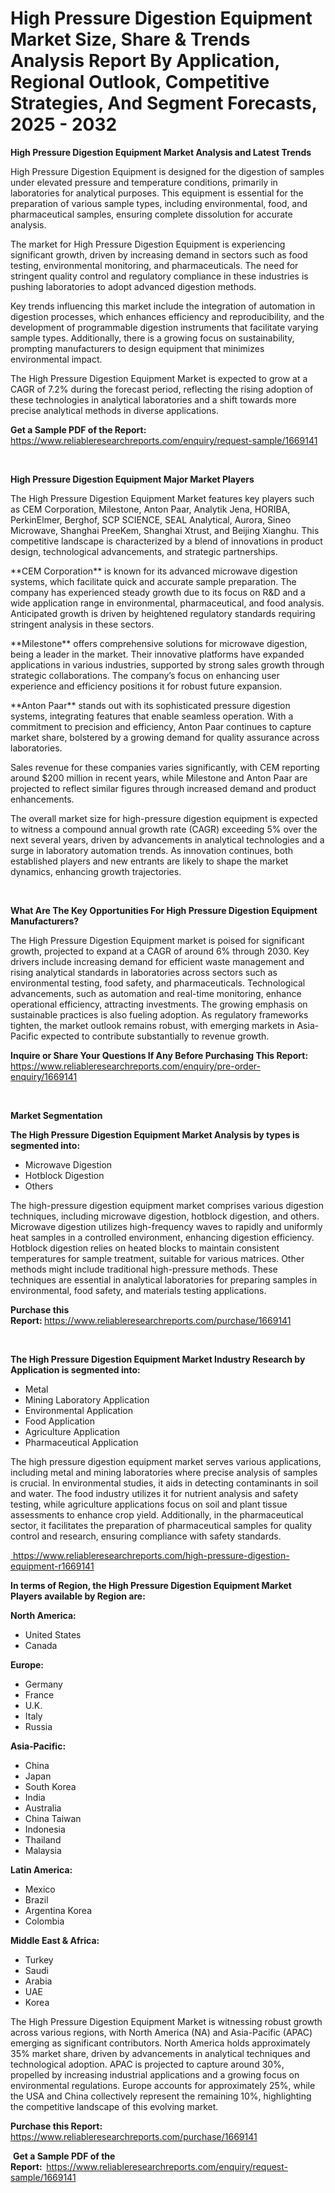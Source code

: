 <p><h1>High Pressure Digestion Equipment Market Size, Share & Trends Analysis Report By Application, Regional Outlook, Competitive Strategies, And Segment Forecasts, 2025 - 2032</h1></p><p><strong>High Pressure Digestion Equipment Market Analysis and Latest Trends</strong></p>
<p><p>High Pressure Digestion Equipment is designed for the digestion of samples under elevated pressure and temperature conditions, primarily in laboratories for analytical purposes. This equipment is essential for the preparation of various sample types, including environmental, food, and pharmaceutical samples, ensuring complete dissolution for accurate analysis. </p><p>The market for High Pressure Digestion Equipment is experiencing significant growth, driven by increasing demand in sectors such as food testing, environmental monitoring, and pharmaceuticals. The need for stringent quality control and regulatory compliance in these industries is pushing laboratories to adopt advanced digestion methods. </p><p>Key trends influencing this market include the integration of automation in digestion processes, which enhances efficiency and reproducibility, and the development of programmable digestion instruments that facilitate varying sample types. Additionally, there is a growing focus on sustainability, prompting manufacturers to design equipment that minimizes environmental impact.</p><p>The High Pressure Digestion Equipment Market is expected to grow at a CAGR of 7.2% during the forecast period, reflecting the rising adoption of these technologies in analytical laboratories and a shift towards more precise analytical methods in diverse applications.</p></p>
<p><strong>Get a Sample PDF of the Report:&nbsp;</strong> <a href="https://www.reliableresearchreports.com/enquiry/request-sample/1669141?utm_campaign=117&utm_medium=2&utm_source=Github&utm_content=ia&utm_term=12042025&utm_id=high-pressure-digestion-equipment">https://www.reliableresearchreports.com/enquiry/request-sample/1669141</a></p>
<p>&nbsp;</p>
<p><strong>High Pressure Digestion Equipment Major Market Players</strong></p>
<p><p>The High Pressure Digestion Equipment Market features key players such as CEM Corporation, Milestone, Anton Paar, Analytik Jena, HORIBA, PerkinElmer, Berghof, SCP SCIENCE, SEAL Analytical, Aurora, Sineo Microwave, Shanghai PreeKem, Shanghai Xtrust, and Beijing Xianghu. This competitive landscape is characterized by a blend of innovations in product design, technological advancements, and strategic partnerships.</p><p>**CEM Corporation** is known for its advanced microwave digestion systems, which facilitate quick and accurate sample preparation. The company has experienced steady growth due to its focus on R&D and a wide application range in environmental, pharmaceutical, and food analysis. Anticipated growth is driven by heightened regulatory standards requiring stringent analysis in these sectors.</p><p>**Milestone** offers comprehensive solutions for microwave digestion, being a leader in the market. Their innovative platforms have expanded applications in various industries, supported by strong sales growth through strategic collaborations. The company’s focus on enhancing user experience and efficiency positions it for robust future expansion.</p><p>**Anton Paar** stands out with its sophisticated pressure digestion systems, integrating features that enable seamless operation. With a commitment to precision and efficiency, Anton Paar continues to capture market share, bolstered by a growing demand for quality assurance across laboratories.</p><p>Sales revenue for these companies varies significantly, with CEM reporting around $200 million in recent years, while Milestone and Anton Paar are projected to reflect similar figures through increased demand and product enhancements.</p><p>The overall market size for high-pressure digestion equipment is expected to witness a compound annual growth rate (CAGR) exceeding 5% over the next several years, driven by advancements in analytical technologies and a surge in laboratory automation trends. As innovation continues, both established players and new entrants are likely to shape the market dynamics, enhancing growth trajectories.</p></p>
<p>&nbsp;</p>
<p><strong>What Are The Key Opportunities For High Pressure Digestion Equipment Manufacturers?</strong></p>
<p><p>The High Pressure Digestion Equipment market is poised for significant growth, projected to expand at a CAGR of around 6% through 2030. Key drivers include increasing demand for efficient waste management and rising analytical standards in laboratories across sectors such as environmental testing, food safety, and pharmaceuticals. Technological advancements, such as automation and real-time monitoring, enhance operational efficiency, attracting investments. The growing emphasis on sustainable practices is also fueling adoption. As regulatory frameworks tighten, the market outlook remains robust, with emerging markets in Asia-Pacific expected to contribute substantially to revenue growth.</p></p>
<p><strong>Inquire or Share Your Questions If Any Before Purchasing This Report:</strong> <a href="https://www.reliableresearchreports.com/enquiry/pre-order-enquiry/1669141?utm_campaign=117&utm_medium=2&utm_source=Github&utm_content=ia&utm_term=12042025&utm_id=high-pressure-digestion-equipment">https://www.reliableresearchreports.com/enquiry/pre-order-enquiry/1669141</a></p>
<p>&nbsp;</p>
<p><strong>Market Segmentation</strong></p>
<p><strong>The High Pressure Digestion Equipment Market Analysis by types is segmented into:</strong></p>
<p><ul><li>Microwave Digestion</li><li>Hotblock Digestion</li><li>Others</li></ul></p>
<p><p>The high-pressure digestion equipment market comprises various digestion techniques, including microwave digestion, hotblock digestion, and others. Microwave digestion utilizes high-frequency waves to rapidly and uniformly heat samples in a controlled environment, enhancing digestion efficiency. Hotblock digestion relies on heated blocks to maintain consistent temperatures for sample treatment, suitable for various matrices. Other methods might include traditional high-pressure methods. These techniques are essential in analytical laboratories for preparing samples in environmental, food safety, and materials testing applications.</p></p>
<p><strong>Purchase this Report:&nbsp;</strong><a href="https://www.reliableresearchreports.com/purchase/1669141?utm_campaign=117&utm_medium=2&utm_source=Github&utm_content=ia&utm_term=12042025&utm_id=high-pressure-digestion-equipment">https://www.reliableresearchreports.com/purchase/1669141</a></p>
<p>&nbsp;</p>
<p><strong>The High Pressure Digestion Equipment Market Industry Research by Application is segmented into:</strong></p>
<p><ul><li>Metal</li><li>Mining Laboratory Application</li><li>Environmental Application</li><li>Food Application</li><li>Agriculture Application</li><li>Pharmaceutical Application</li></ul></p>
<p><p>The high pressure digestion equipment market serves various applications, including metal and mining laboratories where precise analysis of samples is crucial. In environmental studies, it aids in detecting contaminants in soil and water. The food industry utilizes it for nutrient analysis and safety testing, while agriculture applications focus on soil and plant tissue assessments to enhance crop yield. Additionally, in the pharmaceutical sector, it facilitates the preparation of pharmaceutical samples for quality control and research, ensuring compliance with safety standards.</p></p>
<p><a href="https://www.reliableresearchreports.com/high-pressure-digestion-equipment-r1669141?utm_campaign=117&utm_medium=2&utm_source=Github&utm_content=ia&utm_term=12042025&utm_id=high-pressure-digestion-equipment">&nbsp;https://www.reliableresearchreports.com/high-pressure-digestion-equipment-r1669141</a></p>
<p><strong>In terms of Region, the High Pressure Digestion Equipment Market Players available by Region are:</strong></p>
<p>
    <p> <strong> North America: </strong>
        <ul>
            <li>United States</li>
            <li>Canada</li>
        </ul>
        </p> 
    <p> <strong> Europe: </strong>
        <ul>
            <li>Germany</li>
            <li>France</li>
            <li>U.K.</li>
            <li>Italy</li>
            <li>Russia</li>
        </ul>
        </p> 
    <p> <strong> Asia-Pacific: </strong>
        <ul>
            <li>China</li>
            <li>Japan</li>
            <li>South Korea</li>
            <li>India</li>
            <li>Australia</li>
            <li>China Taiwan</li>
            <li>Indonesia</li>
            <li>Thailand</li>
            <li>Malaysia</li>
        </ul>
        </p> 
    <p> <strong> Latin America: </strong>
        <ul>
            <li>Mexico</li>
            <li>Brazil</li>
            <li>Argentina Korea</li>
            <li>Colombia</li>
        </ul>
        </p> 
    <p> <strong> Middle East & Africa: </strong>
        <ul>
            <li>Turkey</li>
            <li>Saudi</li>
            <li>Arabia</li>
            <li>UAE</li>
            <li>Korea</li>
        </ul>
    </p>
    </p>
<p><p>The High Pressure Digestion Equipment Market is witnessing robust growth across various regions, with North America (NA) and Asia-Pacific (APAC) emerging as significant contributors. North America holds approximately 35% market share, driven by advancements in analytical techniques and technological adoption. APAC is projected to capture around 30%, propelled by increasing industrial applications and a growing focus on environmental regulations. Europe accounts for approximately 25%, while the USA and China collectively represent the remaining 10%, highlighting the competitive landscape of this evolving market.</p></p>
<p><strong>Purchase this Report: </strong><a href="https://www.reliableresearchreports.com/purchase/1669141?utm_campaign=117&utm_medium=2&utm_source=Github&utm_content=ia&utm_term=12042025&utm_id=high-pressure-digestion-equipment">https://www.reliableresearchreports.com/purchase/1669141</a></p>
<p>&nbsp;<strong>Get a Sample PDF of the Report:&nbsp;&nbsp;</strong><a href="https://www.reliableresearchreports.com/enquiry/request-sample/1669141?utm_campaign=117&utm_medium=2&utm_source=Github&utm_content=ia&utm_term=12042025&utm_id=high-pressure-digestion-equipment">https://www.reliableresearchreports.com/enquiry/request-sample/1669141</a></p>
<p><strong></strong></p>
<p><p></p><p></p><p></p></p>